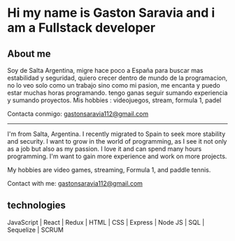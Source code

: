 # Hi my name is Gaston Saravia and i am a Fullstack developer


## About me

 Soy de Salta Argentina, migre hace poco a España para buscar mas estabilidad y seguridad, quiero crecer dentro de mundo de la programacion, no lo veo solo como un trabajo sino como mi pasion, me encanta y puedo estar muchas horas programando. tengo ganas seguir sumando experiencia y sumando proyectos.
Mis hobbies : videojuegos, stream, formula 1, padel

Contacta conmigo: gastonsaravia112@gmail.com

----

 I'm from Salta, Argentina. I recently migrated to Spain to seek more stability and security. I want to grow in the world of programming, as I see it not only as a job but also as my passion. I love it and can spend many hours programming. I'm want to gain more experience and work on more projects.

My hobbies are video games, streaming, Formula 1, and paddle tennis.

Contact with me: gastonsaravia112@gmail.com

## technologies

JavaScript | React | Redux | HTML | CSS | Express | Node JS | SQL | Sequelize | SCRUM
